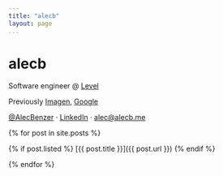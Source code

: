 ```yaml
---
title: "alecb"
layout: page
...
```


# alecb

Software engineer @ [Level](https://level.com)

Previously [Imagen](https://imagen.ai), [Google](https://google.com/about)

[@AlecBenzer](https://twitter.com/AlecBenzer) · [LinkedIn](https://www.linkedin.com/in/alecbenzer/) · <alec@alecb.me>

{% for post in site.posts %}

{% if post.listed %}
[{{ post.title }}]({{ post.url }})
{% endif %}

{% endfor %}
